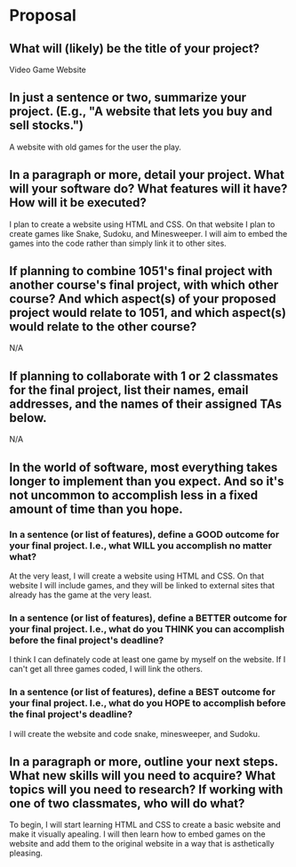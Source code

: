 # Proposal

## What will (likely) be the title of your project?

Video Game Website

## In just a sentence or two, summarize your project. (E.g., "A website that lets you buy and sell stocks.")

A website with old games for the user the play.

## In a paragraph or more, detail your project. What will your software do? What features will it have? How will it be executed?

I plan to create a website using HTML and CSS. On that website I plan to create games like Snake, Sudoku, and Minesweeper. I will aim to embed the games into the code rather than simply link it to other sites.

## If planning to combine 1051's final project with another course's final project, with which other course? And which aspect(s) of your proposed project would relate to 1051, and which aspect(s) would relate to the other course?

N/A

## If planning to collaborate with 1 or 2 classmates for the final project, list their names, email addresses, and the names of their assigned TAs below.

N/A 

## In the world of software, most everything takes longer to implement than you expect. And so it's not uncommon to accomplish less in a fixed amount of time than you hope.

### In a sentence (or list of features), define a GOOD outcome for your final project. I.e., what WILL you accomplish no matter what?

At the very least, I will create a website using HTML and CSS. On that website I will include games, and they will be linked to external sites that already has the game at the very least.

### In a sentence (or list of features), define a BETTER outcome for your final project. I.e., what do you THINK you can accomplish before the final project's deadline?

I think I can definately code at least one game by myself on the website. If I can't get all three games coded, I will link the others.

### In a sentence (or list of features), define a BEST outcome for your final project. I.e., what do you HOPE to accomplish before the final project's deadline?

I will create the website and code snake, minesweeper, and Sudoku.

## In a paragraph or more, outline your next steps. What new skills will you need to acquire? What topics will you need to research? If working with one of two classmates, who will do what?

To begin, I will start learning HTML and CSS to create a basic website and make it visually apealing. I will then learn how to embed games on the website and add them to the original website in a way that is asthetically pleasing.
